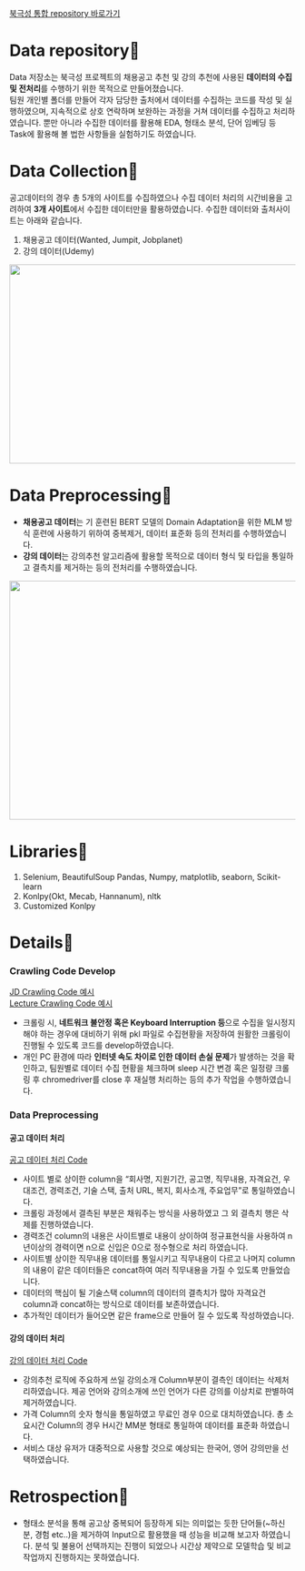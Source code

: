 [북극성 통합 repository 바로가기](https://github.com/KDT-AiVENGERS/.github/tree/develop/profile/polarstar)  
  
# Data repository📌
Data 저장소는 북극성 프로젝트의 채용공고 추천 및 강의 추천에 사용된 **데이터의 수집 및 전처리**를 수행하기 위한 목적으로 만들어졌습니다.  
팀원 개인별 폴더를 만들어 각자 담당한 출처에서 데이터를 수집하는 코드를 작성 및 실행하였으며, 지속적으로 상호 연락하며 보완하는 과정을 거쳐 데이터를 수집하고 처리하였습니다. 뿐만 아니라 수집한 데이터를 활용해 EDA, 형태소 분석, 단어 임베딩 등 Task에 활용해 볼 법한 사항들을 실험하기도 하였습니다.  
  
# Data Collection📌
공고데이터의 경우 총 5개의 사이트를 수집하였으나 수집 데이터 처리의 시간비용을 고려하여 **3개 사이트**에서 수집한 데이터만을 활용하였습니다. 수집한 데이터와 출처사이트는 아래와 같습니다.  
  
1. 채용공고 데이터(Wanted, Jumpit, Jobplanet)  
2. 강의 데이터(Udemy)  
  
<img src="https://github.com/KDT-AiVENGERS/Data/assets/77615059/118d5f8c-a7f0-4dba-a3ba-d7d866ea513f" width=700 height=350>
  
# Data Preprocessing📌
- **채용공고 데이터**는 기 훈련된 BERT 모델의 Domain Adaptation을 위한 MLM 방식 훈련에 사용하기 위하여 중복제거, 데이터 표준화 등의 전처리를 수행하였습니다.
- **강의 데이터**는 강의추천 알고리즘에 활용할 목적으로 데이터 형식 및 타입을 통일하고 결측치를 제거하는 등의 전처리를 수행하였습니다.
  
<img src="https://github.com/KDT-AiVENGERS/Data/assets/77615059/bda23fad-b379-4520-94c0-ce0fed89074b" width=650 height=420> 
  
# Libraries📌
1. Selenium, BeautifulSoup Pandas, Numpy, matplotlib, seaborn, Scikit-learn  
2. Konlpy(Okt, Mecab, Hannanum), nltk
3. Customized Konlpy

# Details📌
### Crawling Code Develop  
[JD Crawling Code 예시](https://github.com/KDT-AiVENGERS/PolarStar-Data/blob/develop/%EC%8A%B9%EB%A6%BC/01_JD_wanted/crawl_baseline_ver02.py)   
[Lecture Crawling Code 예시](https://github.com/KDT-AiVENGERS/PolarStar-Data/blob/develop/%EC%9E%AC%ED%98%84/crawling_Lecs/udemy_final.ipynb)   
- 크롤링 시, **네트워크 불안정 혹은 Keyboard Interruption 등**으로 수집을 일시정지해야 하는 경우에 대비하기 위해 pkl 파일로 수집현황을 저장하여 원활한 크롤링이 진행될 수 있도록 코드를 develop하였습니다.  
- 개인 PC 환경에 따라 **인터넷 속도 차이로 인한 데이터 손실 문제**가 발생하는 것을 확인하고, 팀원별로 데이터 수집 현황을 체크하며 sleep 시간 변경 혹은 일정량 크롤링 후 chromedriver를 close 후 재실행 처리하는 등의 추가 작업을 수행하였습니다.  
  
### Data Preprocessing
#### 공고 데이터 처리
[공고 데이터 처리 Code](https://github.com/KDT-AiVENGERS/PolarStar-Data/blob/develop/%EC%B0%AC%ED%98%81/Data_Pretreatment/Announcement_modify.ipynb)  
- 사이트 별로 상이한 column을 “회사명, 지원기간, 공고명, 직무내용, 자격요건, 우대조건, 경력조건, 기술 스택, 출처 URL, 복지, 회사소개, 주요업무”로 통일하였습니다.
- 크롤링 과정에서 결측된 부분은 채워주는 방식을 사용하였고 그 외 결측치 행은 삭제를 진행하였습니다.
- 경력조건 column의 내용은 사이트별로 내용이 상이하여 정규표현식을 사용하여 n년이상의 경력이면 n으로 신입은 0으로 정수형으로 처리 하였습니다.
- 사이트별 상이한 직무내용 데이터를 통일시키고 직무내용이 다르고 나머지 column의 내용이 같은 데이터들은 concat하여 여러 직무내용을 가질 수 있도록 만들었습니다.
- 데이터의 핵심이 될 기술스택 column의 데이터의 결측치가 많아 자격요건 column과 concat하는 방식으로 데이터를 보존하였습니다.
- 추가적인 데이터가 들어오면 같은 frame으로 만들어 질 수 있도록 작성하였습니다.
  
#### 강의 데이터 처리
[강의 데이터 처리 Code](https://github.com/KDT-AiVENGERS/PolarStar-Data/blob/develop/%EC%9E%AC%ED%98%84/udemy_csv/%EC%B5%9C%EC%A2%85/udemy%EB%8D%B0%EC%9D%B4%ED%84%B0%EC%B2%98%EB%A6%AC.ipynb)
- 강의추천 로직에 주요하게 쓰일 강의소개 Column부분이 결측인 데이터는 삭제처리하였습니다. 제공 언어와 강의소개에 쓰인 언어가 다른 강의를 이상치로 판별하여 제거하였습니다.
- 가격 Column의 숫자 형식을 통일하였고 무료인 경우 0으로 대치하였습니다. 총 소요시간 Column의 경우 H시간 MM분 형태로 통일하여 데이터를 표준화 하였습니다.
- 서비스 대상 유저가 대중적으로 사용할 것으로 예상되는 한국어, 영어 강의만을 선택하였습니다.  

# Retrospection📌
- 형태소 분석을 통해 공고상 중복되어 등장하게 되는 의미없는 듯한 단어들(~하신 분, 경험 etc..)을 제거하여 Input으로 활용했을 때 성능을 비교해 보고자 하였습니다. 분석 및 불용어 선택까지는 진행이 되었으나 시간상 제약으로 모델학습 및 비교작업까지 진행하지는 못하였습니다.

